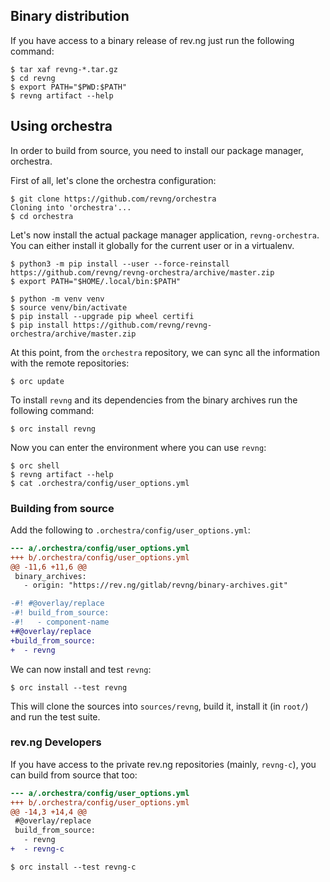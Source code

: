 ## Binary distribution

If you have access to a binary release of rev.ng just run the following command:

```{bash notest}
$ tar xaf revng-*.tar.gz
$ cd revng
$ export PATH="$PWD:$PATH"
$ revng artifact --help
```

## Using orchestra

In order to build from source, you need to install our package manager, orchestra.

First of all, let's clone the orchestra configuration:

```{bash noorchestra}
$ git clone https://github.com/revng/orchestra
Cloning into 'orchestra'...
$ cd orchestra
```

Let's now install the actual package manager application, `revng-orchestra`.
<br />You can either install it globally for the current user or in a virtualenv.

```{bash notest title="Install globally for the current user"}
$ python3 -m pip install --user --force-reinstall https://github.com/revng/revng-orchestra/archive/master.zip
$ export PATH="$HOME/.local/bin:$PATH"
```

```{bash title="Install in a virtualenv" notest}
$ python -m venv venv
$ source venv/bin/activate
$ pip install --upgrade pip wheel certifi
$ pip install https://github.com/revng/revng-orchestra/archive/master.zip
```

At this point, from the `orchestra` repository, we can sync all the information with the remote repositories:

```{bash silent}
$ orc update
```

To install `revng` and its dependencies from the binary archives run the following command:

```{bash notest}
$ orc install revng
```

Now you can enter the environment where you can use `revng`:

```{bash notest}
$ orc shell
$ revng artifact --help
$ cat .orchestra/config/user_options.yml
```

### Building from source

Add the following to `.orchestra/config/user_options.yml`:

```diff
--- a/.orchestra/config/user_options.yml
+++ b/.orchestra/config/user_options.yml
@@ -11,6 +11,6 @@
 binary_archives:
   - origin: "https://rev.ng/gitlab/revng/binary-archives.git"

-#! #@overlay/replace
-#! build_from_source:
-#!   - component-name
+#@overlay/replace
+build_from_source:
+  - revng
```

We can now install and test `revng`:

```{bash notest}
$ orc install --test revng
```

This will clone the sources into `sources/revng`, build it, install it (in `root/`) and run the test suite.

### rev.ng Developers

If you have access to the private rev.ng repositories (mainly, `revng-c`), you can build from source that too:

```diff
--- a/.orchestra/config/user_options.yml
+++ b/.orchestra/config/user_options.yml
@@ -14,3 +14,4 @@
 #@overlay/replace
 build_from_source:
   - revng
+  - revng-c
```

```{bash notest}
$ orc install --test revng-c
```
